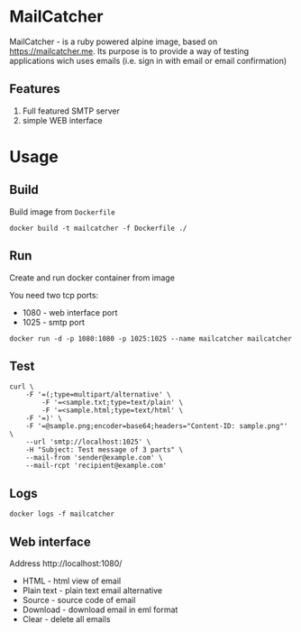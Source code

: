 # MailCatcher

MailCatcher - is a ruby powered alpine image, based on https://mailcatcher.me. Its purpose is to provide a way of testing applications wich uses emails (i.e. sign in with email or email confirmation)


## Features

1. Full featured SMTP server
2. simple WEB interface

# Usage

## Build

Build image from `Dockerfile`

```shell
docker build -t mailcatcher -f Dockerfile ./
```

## Run


Create and run docker container from image

You need two tcp ports:
* 1080 - web interface port
* 1025 - smtp port

```shell
docker run -d -p 1080:1080 -p 1025:1025 --name mailcatcher mailcatcher
```

## Test

```shell  
curl \
    -F '=(;type=multipart/alternative' \
        -F '=<sample.txt;type=text/plain' \
        -F '=<sample.html;type=text/html' \
    -F '=)' \
    -F '=@sample.png;encoder=base64;headers="Content-ID: sample.png"' \
    --url 'smtp://localhost:1025' \
    -H "Subject: Test message of 3 parts" \
    --mail-from 'sender@example.com' \
    --mail-rcpt 'recipient@example.com'
```

## Logs

```shell
docker logs -f mailcatcher
```

## Web interface

Address http://localhost:1080/

* HTML - html view of email
* Plain text - plain text email alternative
* Source - source code of email
* Download - download email in eml format
* Clear - delete all emails
